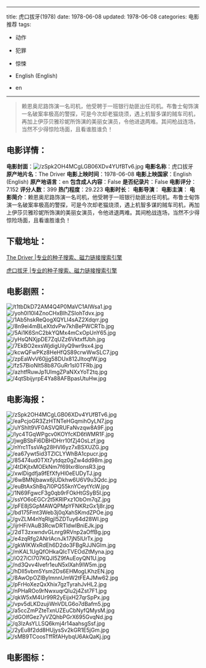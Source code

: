 
---
title: 虎口拔牙(1978)
date: 1978-06-08
updated: 1978-06-08
categories: 电影推荐
tags:
- 动作
- 犯罪
- 惊悚

- English (English)
- en
---


> 赖恩奥尼路饰演一名司机，他受聘于一班银行劫匪出任司机。布鲁士甸饰演一名破案率极高的警探，可是今次却老猫烧须，遇上机智多谋的贼车司机，再加上伊莎贝雅珍妮所饰演的美丽女演员，令他进退两难。其间枪战连场，当然不少得惊险场面，且看谁胜谁负！

## **电影详情**：

**电影封面**：<img src="https://image.tmdb.org/t/p/w200/zSpk2OH4MCgLGB06XDv4YUfBTv6.jpg" alt="/zSpk2OH4MCgLGB06XDv4YUfBTv6.jpg" title="/zSpk2OH4MCgLGB06XDv4YUfBTv6.jpg">
**电影名称**：虎口拔牙
**原产地片名**：The Driver
**电影上映时间**：1978-06-08
**电影上映国家**：English (English)
**原产地语言**：en
**包含成人内容**：False
**是否纪录片**：False
**电影评分**：7.152
**评分人数**：399
**热门程度**：29.223
**电影时长**：
**电影导演**：
**电影主演**：
**电影简介**：赖恩奥尼路饰演一名司机，他受聘于一班银行劫匪出任司机。布鲁士甸饰演一名破案率极高的警探，可是今次却老猫烧须，遇上机智多谋的贼车司机，再加上伊莎贝雅珍妮所饰演的美丽女演员，令他进退两难。其间枪战连场，当然不少得惊险场面，且看谁胜谁负！

## **下载地址**：
[The Driver |专业的种子搜索、磁力链接搜索引擎](https://movie.amd794.com:2083/?search=The%20Driver&ordering=&mode=match_phrase&page_size=10&page=1)

[虎口拔牙 |专业的种子搜索、磁力链接搜索引擎](https://movie.amd794.com:2083/?search=%E8%99%8E%E5%8F%A3%E6%8B%94%E7%89%99&ordering=&mode=match_phrase&page_size=10&page=1)
 

## **电影剧照**：
<img src="https://image.tmdb.org/t/p/original/t1tbDkD72AM4Q4P0MaVC1AIWsa1.jpg" alt="/t1tbDkD72AM4Q4P0MaVC1AIWsa1.jpg" title="/t1tbDkD72AM4Q4P0MaVC1AIWsa1.jpg"><img src="https://image.tmdb.org/t/p/original/yoh0I10l4ZnoCHxBIhZSIohTdvx.jpg" alt="/yoh0I10l4ZnoCHxBIhZSIohTdvx.jpg" title="/yoh0I10l4ZnoCHxBIhZSIohTdvx.jpg"><img src="https://image.tmdb.org/t/p/original/1Ab5hskReQogXQYLl4sAZ2Xdqrr.jpg" alt="/1Ab5hskReQogXQYLl4sAZ2Xdqrr.jpg" title="/1Ab5hskReQogXQYLl4sAZ2Xdqrr.jpg"><img src="https://image.tmdb.org/t/p/original/8n9ei4mBLeXtdvPw7khBePWCRTb.jpg" alt="/8n9ei4mBLeXtdvPw7khBePWCRTb.jpg" title="/8n9ei4mBLeXtdvPw7khBePWCRTb.jpg"><img src="https://image.tmdb.org/t/p/original/5Ai1K6SnC2bkYQMx4mCxOpUnY65.jpg" alt="/5Ai1K6SnC2bkYQMx4mCxOpUnY65.jpg" title="/5Ai1K6SnC2bkYQMx4mCxOpUnY65.jpg"><img src="https://image.tmdb.org/t/p/original/yHsQNXjpDE7ZqUZz6VktxffJbh.jpg" alt="/yHsQNXjpDE7ZqUZz6VktxffJbh.jpg" title="/yHsQNXjpDE7ZqUZz6VktxffJbh.jpg"><img src="https://image.tmdb.org/t/p/original/7EkBO2exsWjdigUilyQ9wr9sx4.jpg" alt="/7EkBO2exsWjdigUilyQ9wr9sx4.jpg" title="/7EkBO2exsWjdigUilyQ9wr9sx4.jpg"><img src="https://image.tmdb.org/t/p/original/kcwQFwPKz8HeHfQS89crwWwSLC7.jpg" alt="/kcwQFwPKz8HeHfQS89crwWwSLC7.jpg" title="/kcwQFwPKz8HeHfQS89crwWwSLC7.jpg"><img src="https://image.tmdb.org/t/p/original/zpEaWvV60jjg58DUx812JItoqfW.jpg" alt="/zpEaWvV60jjg58DUx812JItoqfW.jpg" title="/zpEaWvV60jjg58DUx812JItoqfW.jpg"><img src="https://image.tmdb.org/t/p/original/fz57BioNlt58b87GuRr1sI0TFRb.jpg" alt="/fz57BioNlt58b87GuRr1sI0TFRb.jpg" title="/fz57BioNlt58b87GuRr1sI0TFRb.jpg"><img src="https://image.tmdb.org/t/p/original/azhtfRuwJp1UlmgZPaNXxYoT2tq.jpg" alt="/azhtfRuwJp1UlmgZPaNXxYoT2tq.jpg" title="/azhtfRuwJp1UlmgZPaNXxYoT2tq.jpg"><img src="https://image.tmdb.org/t/p/original/4qtSbijyrpE4Ya88AFBpasUtuHw.jpg" alt="/4qtSbijyrpE4Ya88AFBpasUtuHw.jpg" title="/4qtSbijyrpE4Ya88AFBpasUtuHw.jpg">

## **电影海报**：
<img src="https://image.tmdb.org/t/p/original/zSpk2OH4MCgLGB06XDv4YUfBTv6.jpg" alt="/zSpk2OH4MCgLGB06XDv4YUfBTv6.jpg" title="/zSpk2OH4MCgLGB06XDv4YUfBTv6.jpg"><img src="https://image.tmdb.org/t/p/original/eaPcjoGR3ZzHTNTeHGqmihOyLN7.jpg" alt="/eaPcjoGR3ZzHTNTeHGqmihOyLN7.jpg" title="/eaPcjoGR3ZzHTNTeHGqmihOyLN7.jpg"><img src="https://image.tmdb.org/t/p/original/uYShIt9VF0ASVQRUFaNvzqw8A9F.jpg" alt="/uYShIt9VF0ASVQRUFaNvzqw8A9F.jpg" title="/uYShIt9VF0ASVQRUFaNvzqw8A9F.jpg"><img src="https://image.tmdb.org/t/p/original/lyc4TGqWPgcv0KOYfcKD6tWMR1F.jpg" alt="/lyc4TGqWPgcv0KOYfcKD6tWMR1F.jpg" title="/lyc4TGqWPgcv0KOYfcKD6tWMR1F.jpg"><img src="https://image.tmdb.org/t/p/original/jwgBSbFi6DBHDHrr10fZj4OsLzf.jpg" alt="/jwgBSbFi6DBHDHrr10fZj4OsLzf.jpg" title="/jwgBSbFi6DBHDHrr10fZj4OsLzf.jpg"><img src="https://image.tmdb.org/t/p/original/nYrc1TssVAg28HVl6yz7xBSXUZG.jpg" alt="/nYrc1TssVAg28HVl6yz7xBSXUZG.jpg" title="/nYrc1TssVAg28HVl6yz7xBSXUZG.jpg"><img src="https://image.tmdb.org/t/p/original/ea67ywt5id3TZlCLYWhBA1cpucr.jpg" alt="/ea67ywt5id3TZlCLYWhBA1cpucr.jpg" title="/ea67ywt5id3TZlCLYWhBA1cpucr.jpg"><img src="https://image.tmdb.org/t/p/original/85474ud0TXt7ytdqz0gZw4dd98m.jpg" alt="/85474ud0TXt7ytdqz0gZw4dd98m.jpg" title="/85474ud0TXt7ytdqz0gZw4dd98m.jpg"><img src="https://image.tmdb.org/t/p/original/4tDKjtxMOEkNm7f69Ixr8lonsR3.jpg" alt="/4tDKjtxMOEkNm7f69Ixr8lonsR3.jpg" title="/4tDKjtxMOEkNm7f69Ixr8lonsR3.jpg"><img src="https://image.tmdb.org/t/p/original/xwlDigdfja9fEfXfyHl0eEUDyTJ.jpg" alt="/xwlDigdfja9fEfXfyHl0eEUDyTJ.jpg" title="/xwlDigdfja9fEfXfyHl0eEUDyTJ.jpg"><img src="https://image.tmdb.org/t/p/original/6wBMNjbawx6jUDkhw6U6V9u3Qdc.jpg" alt="/6wBMNjbawx6jUDkhw6U6V9u3Qdc.jpg" title="/6wBMNjbawx6jUDkhw6U6V9u3Qdc.jpg"><img src="https://image.tmdb.org/t/p/original/euBtAxShBq7I0PQ55knYCeytYcW.jpg" alt="/euBtAxShBq7I0PQ55knYCeytYcW.jpg" title="/euBtAxShBq7I0PQ55knYCeytYcW.jpg"><img src="https://image.tmdb.org/t/p/original/1N69FgwcF3g0qb9rFOkHtGSyB5I.jpg" alt="/1N69FgwcF3g0qb9rFOkHtGSyB5I.jpg" title="/1N69FgwcF3g0qb9rFOkHtGSyB5I.jpg"><img src="https://image.tmdb.org/t/p/original/ssYO6oEGCr2t5KRIPxz1ObOm7qZ.jpg" alt="/ssYO6oEGCr2t5KRIPxz1ObOm7qZ.jpg" title="/ssYO6oEGCr2t5KRIPxz1ObOm7qZ.jpg"><img src="https://image.tmdb.org/t/p/original/pFE8jSGpMAWQPMpYFNKRzGx1j8r.jpg" alt="/pFE8jSGpMAWQPMpYFNKRzGx1j8r.jpg" title="/pFE8jSGpMAWQPMpYFNKRzGx1j8r.jpg"><img src="https://image.tmdb.org/t/p/original/bd175Fmt3Web3j0qXahSKmdZPOe.jpg" alt="/bd175Fmt3Web3j0qXahSKmdZPOe.jpg" title="/bd175Fmt3Web3j0qXahSKmdZPOe.jpg"><img src="https://image.tmdb.org/t/p/original/gvZLM4nYqRIgjI5ZDTuy64d28WI.jpg" alt="/gvZLM4nYqRIgjI5ZDTuy64d28WI.jpg" title="/gvZLM4nYqRIgjI5ZDTuy64d28WI.jpg"><img src="https://image.tmdb.org/t/p/original/ijrHFiVAuB3RcwDRTldwIBniEJk.jpg" alt="/ijrHFiVAuB3RcwDRTldwIBniEJk.jpg" title="/ijrHFiVAuB3RcwDRTldwIBniEJk.jpg"><img src="https://image.tmdb.org/t/p/original/2dT3zxwndvGLnrg9RVnp2aOffBg.jpg" alt="/2dT3zxwndvGLnrg9RVnp2aOffBg.jpg" title="/2dT3zxwndvGLnrg9RVnp2aOffBg.jpg"><img src="https://image.tmdb.org/t/p/original/e4zqRfg2ANrIAcnJk17jN5lUrTx.jpg" alt="/e4zqRfg2ANrIAcnJk17jN5lUrTx.jpg" title="/e4zqRfg2ANrIAcnJk17jN5lUrTx.jpg"><img src="https://image.tmdb.org/t/p/original/gkWlKWxRdEh6D2do3FBgRJJNGIm.jpg" alt="/gkWlKWxRdEh6D2do3FBgRJJNGIm.jpg" title="/gkWlKWxRdEh6D2do3FBgRJJNGIm.jpg"><img src="https://image.tmdb.org/t/p/original/mKAL1UgQfOHkaQIcTVEOdZtMyna.jpg" alt="/mKAL1UgQfOHkaQIcTVEOdZtMyna.jpg" title="/mKAL1UgQfOHkaQIcTVEOdZtMyna.jpg"><img src="https://image.tmdb.org/t/p/original/iO27iCI707KQJI5Z9fAuEoyQN1U.jpg" alt="/iO27iCI707KQJI5Z9fAuEoyQN1U.jpg" title="/iO27iCI707KQJI5Z9fAuEoyQN1U.jpg"><img src="https://image.tmdb.org/t/p/original/nd3Qvv4Ivefr1euN5xlXah9IW5m.jpg" alt="/nd3Qvv4Ivefr1euN5xlXah9IW5m.jpg" title="/nd3Qvv4Ivefr1euN5xlXah9IW5m.jpg"><img src="https://image.tmdb.org/t/p/original/hDII5vbm5Ysm2Ds6EHMogLKhzEN.jpg" alt="/hDII5vbm5Ysm2Ds6EHMogLKhzEN.jpg" title="/hDII5vbm5Ysm2Ds6EHMogLKhzEN.jpg"><img src="https://image.tmdb.org/t/p/original/8AwOpOZIByImnnUmW2tFEAJMw62.jpg" alt="/8AwOpOZIByImnnUmW2tFEAJMw62.jpg" title="/8AwOpOZIByImnnUmW2tFEAJMw62.jpg"><img src="https://image.tmdb.org/t/p/original/pFrHoXezQxXhix7gzTyrahJvHL2.jpg" alt="/pFrHoXezQxXhix7gzTyrahJvHL2.jpg" title="/pFrHoXezQxXhix7gzTyrahJvHL2.jpg"><img src="https://image.tmdb.org/t/p/original/nPHaROo9rNwxuqrQIu2j4Zst7F1.jpg" alt="/nPHaROo9rNwxuqrQIu2j4Zst7F1.jpg" title="/nPHaROo9rNwxuqrQIu2j4Zst7F1.jpg"><img src="https://image.tmdb.org/t/p/original/qkW5xM4Ur99R2yEijxH27qrSpPx.jpg" alt="/qkW5xM4Ur99R2yEijxH27qrSpPx.jpg" title="/qkW5xM4Ur99R2yEijxH27qrSpPx.jpg"><img src="https://image.tmdb.org/t/p/original/vpv5dLKDzujiWnVDLG6o7dBafm5.jpg" alt="/vpv5dLKDzujiWnVDLG6o7dBafm5.jpg" title="/vpv5dLKDzujiWnVDLG6o7dBafm5.jpg"><img src="https://image.tmdb.org/t/p/original/a5ccZmPZteTxnUZEuCbNyfQMysM.jpg" alt="/a5ccZmPZteTxnUZEuCbNyfQMysM.jpg" title="/a5ccZmPZteTxnUZEuCbNyfQMysM.jpg"><img src="https://image.tmdb.org/t/p/original/dGOlfGez7yVZQhbPGrX695GvqNd.jpg" alt="/dGOlfGez7yVZQhbPGrX695GvqNd.jpg" title="/dGOlfGez7yVZQhbPGrX695GvqNd.jpg"><img src="https://image.tmdb.org/t/p/original/q3lzAsYLLSQ6kmj4r14aahsgSsf.jpg" alt="/q3lzAsYLLSQ6kmj4r14aahsgSsf.jpg" title="/q3lzAsYLLSQ6kmj4r14aahsgSsf.jpg"><img src="https://image.tmdb.org/t/p/original/2yEu8f2dd8HUjysSv2kGR1E5jGm.jpg" alt="/2yEu8f2dd8HUjysSv2kGR1E5jGm.jpg" title="/2yEu8f2dd8HUjysSv2kGR1E5jGm.jpg"><img src="https://image.tmdb.org/t/p/original/sMB9TCoosTffRfAHybqU6AkQaKj.jpg" alt="/sMB9TCoosTffRfAHybqU6AkQaKj.jpg" title="/sMB9TCoosTffRfAHybqU6AkQaKj.jpg">

## **电影图标**：

